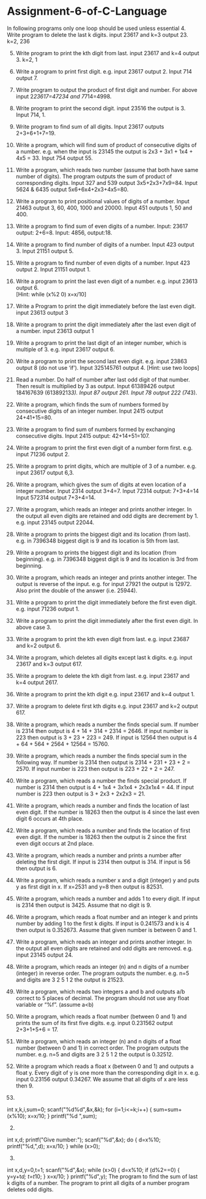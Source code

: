 # Assignment-6-of-C-Language

In following programs only one loop should be used unless essential
4.	Write program to delete the last k digits. input 23617 and k=3 output 23. k=2, 236

5.	Write program to print the kth digit from last. input 23617 and k=4 output 3. k=2, 1

6.	Write a program to print first digit. e.g. input 23617 output 2. Input 714 output 7.

7.	Write program to output the product of first digit and number. For above input 2*23617=47234 and 7*714=4998.

8.	Write program to print the second digit. input 23516 the output is 3. Input 714, 1.

9.	Write program to find sum of all digits. Input 23617 outputs 2+3+6+1+7=19.

10.	Write a program, which will find sum of product of consecutive digits of a number. e.g. when the input is 23145 the output is 2x3 + 3x1 + 1x4 + 4x5 = 33. Input 754 output 55. 

11.	Write a program, which reads two number (assume that both have same number of digits). The program outputs the sum of product of corresponding digits. Input 327 and 539 output 3x5+2x3+7x9=84. Input 5624 & 6435 output 5x6+6x4+2x3+4x5=80.

12.	Write a program to print positional values of digits of a number. Input 21463 output 3, 60, 400, 1000 and 20000. Input 451 outputs 1, 50 and 400.

13.	Write a program to find sum of even digits of a number. Input: 23617 output: 2+6=8. Input: 4856, output:18.

14.	Write a program to find number of digits of a number. Input 423 output 3. Input 21151 output 5.

15.	Write a program to find number of even digits of a number.  Input 423 output 2. Input 21151 output 1.

16.	Write a program to print the last even digit of a number. e.g. input 23613 output 6.                      
  [Hint: while (x%2 0) x=x/10]

17.	Write a Program to print the digit immediately before the last even digit.     input 23613 output 3 

18.	Write a program to print the digit immediately after the last even digit of a number. input 23613 output 1 

19.	Write a program to print the last digit of an integer number, which is multiple of 3. e.g. input 23617 output 6.

20.	Write a program to print the second last even digit. e.g. input 23863 output 8 (do not use ‘if’). Input 325145761 output 4. [Hint: use two loops]

21.	Read a number. Do half of number after last odd digit of that number. Then result is multiplied by 3 as output.  Input 61389426 output 184167639 (61389213*3). Input 87 output 261. Input 78 output 222 (74*3).

22.	Write a program, which finds the sum of numbers formed by consecutive digits of an integer number. Input 2415 output 24+41+15=80.

23.	Write a program to find sum of numbers formed by exchanging consecutive digits. Input 2415 output: 42+14+51=107.

24.	Write a program to print the first even digit of a number form first. e.g. input 71236 output 2.

25.	Write a program to print digits, which are multiple of 3 of a number. e.g. input 23617 output 6,3.

26.	Write a program, which gives the sum of digits at even location of a integer number. Input 2314 output 3+4=7. Input 72314 output: 7+3+4=14 Input 572314 output 7+3+4=14.

27.	Write a program, which reads an integer and prints another integer. In the output all even digits are retained and odd digits are decrement by 1. e.g. input 23145 output 22044.

28.	Write a program to prints the biggest digit and its location (from last). e.g. in 7396348 biggest digit is 9 and its location is 5th  from last.

29.	Write a program to prints the biggest digit and its location (from beginning). e.g. in 7396348 biggest digit is 9 and its location is 3rd  from beginning.

30.	Write a program, which reads an integer and prints another integer. The output is reverse of the input. e.g. for input 27921 the output is 12972. Also print the double of the answer (i.e. 25944).

31.	Write a program to print the digit immediately before the first even digit. e.g. input 71236 output 1.

32.	Write a program to print the digit immediately after the first even digit. In above case 3.

33.	Write a program to print the kth even digit from last. e.g. input 23687 and k=2 output 6.

34.	Write a program, which deletes all digits except last k digits. e.g. input 23617 and k=3 output 617.

35.	Write a program to delete the kth digit from last. e.g. input 23617 and k=4 output 2617.

36.	Write a program to print the kth digit e.g. input 23617 and k=4 output 1.

37.	Write a program to delete first kth digits e.g. input 23617 and k=2 output 617.

38.	Write a program, which reads a number the finds special sum. If number is 2314 then output is 4 + 14 + 314 + 2314 = 2646. If input number is 223 then output is 3 + 23 + 223 = 249. If input is 12564 then output is 4 + 64 + 564 + 2564 + 12564 = 15760.

39.	Write a program, which reads a number the finds special sum in the following way. If number is 2314 then output is 2314 + 231 + 23 + 2 = 2570. If input number is 223 then output is 223 + 22 + 2 = 247.

40.	Write a program, which reads a number the finds special product. If number is 2314 then output is 4 + 1x4 + 3x1x4 + 2x3x1x4 = 44. If input number is 223 then output is 3 + 2x3 + 2x2x3 = 21.

41.	Write a program, which reads a number and finds the location of last even digit. If the number is 18263 then the output is 4 since the last even digit 6 occurs at 4th place.

42.	Write a program, which reads a number and finds the location of first even digit. If the number is 18263 then the output is 2 since the first even digit occurs at 2nd place.

43.	Write a program, which reads a number and prints a number after deleting the first digit. If input is 2314 then output is 314. If input is 56 then output is 6.

44.	Write a program, which reads a number x and a digit (integer) y and puts y as first digit in x. If x=2531 and y=8 then output is 82531.

45.	Write a program, which reads a number and adds 1 to every digit. If input is 2314 then output is 3425. Assume that no digit is 9.

46.	Write a program, which reads a float number and an integer k and prints number by adding 1 to the first k digits. If input is 0.241573 and k is 4 then output is 0.352673. Assume that given number is between 0 and 1.

47.	Write a program, which reads an integer and prints another integer. In the output all even digits are retained and odd digits are removed. e.g. input 23145 output 24.

48.	Write a program, which reads an integer (n) and n digits of a number (integer) in reverse order. The program outputs the number. e.g. n=5 and digits are 3 2 5 1 2 the output is  21523.

49.	Write a program, which reads two integers a and b and outputs a/b correct to 5 places of decimal. The program should not use any float variable or “%f”. (assume a<b) 

50.	Write a program, which reads a float number (between 0 and 1)  and prints the sum of its first five digits. e.g. input 0.231562 output 2+3+1+5+6  = 17.

51.	Write a program, which reads an integer (n) and n digits of a float number (between 0 and 1) in correct order. The program outputs the number. e.g. n=5 and digits are 3 2 5 1 2 the output is  0.32512.

52.	Write a program which reads a float x (between 0 and 1) and outputs a float y. Every digit of y is one more than the corresponding digit in x. e.g. input 0.23156 output 0.34267. We assume that all digits of x are less then 9.

1.	
int x,k,i,sum=0;
scanf("%d%d",&x,&k);
for (i=1;i<=k;i++)
{  sum=sum+(x%10);
    x=x/10;
}
printf("%d ",sum);

2.	
int x,d;
printf("Give number:");
scanf("%d",&x);
do
{  d=x%10;
    printf("%d,",d);
    x=x/10;
} while (x>0);

3.	
int x,d,y=0,t=1;
scanf("%d",&x);
while (x>0)
{  d=x%10;
    if (d%2==0)
    {  y=y+t*d;
        t=t*10;  }
    x=x/10;   }
printf("%d",y);
The program to find the sum of last k digits of a number.	The program to print all digits of a number	program deletes odd digits.


